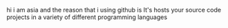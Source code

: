 
hi i am asia and the reason that i using github is It's hosts your source code projects in a variety of different 
programming languages
